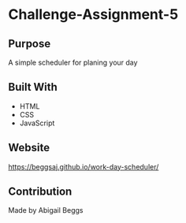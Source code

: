 # Challenge-Assignment-5

## Purpose
A simple scheduler for planing your day

## Built With
* HTML
* CSS
* JavaScript

## Website
https://beggsaj.github.io/work-day-scheduler/



## Contribution
Made by Abigail Beggs
